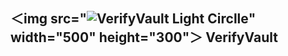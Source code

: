 ## ＜img src="![VerifyVault Light Circlle](https://github.com/VerifyVault/VerifyVault/assets/170455817/8a91f80f-8ecd-46b7-8868-f527f01966c0)" width="500" height="300"＞ VerifyVault

<!--
**VerifyVault/VerifyVault** is a ✨ _special_ ✨ repository because its `README.md` (this file) appears on your GitHub profile.

Here are some ideas to get you started:

- 🔭 I’m currently working on ...
- 🌱 I’m currently learning ...
- 👯 I’m looking to collaborate on ...
- 🤔 I’m looking for help with ...
- 💬 Ask me about ...
- 📫 How to reach me: ...
- 😄 Pronouns: ...
- ⚡ Fun fact: ...
-->
